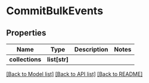 # CommitBulkEvents

## Properties
Name | Type | Description | Notes
------------ | ------------- | ------------- | -------------
**collections** | **list[str]** |  | 

[[Back to Model list]](../README.md#documentation-for-models) [[Back to API list]](../README.md#documentation-for-api-endpoints) [[Back to README]](../README.md)


